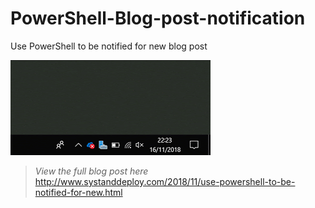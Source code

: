 # PowerShell-Blog-post-notification
Use PowerShell to be notified for new blog post

![alt text](https://github.com/damienvanrobaeys/PowerShell-Blog-post-notification/blob/master/burnttoastblognotif.gif)

> *View the full blog post here*
http://www.systanddeploy.com/2018/11/use-powershell-to-be-notified-for-new.html

